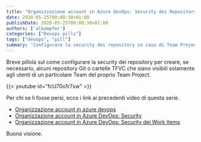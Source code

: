```yaml
---
title: "Organizzazione account in Azure DevOps: Security dei Repository"
date: 2020-05-25T00:00:38+01:00
publishDate: 2020-05-25T00:00:38+01:00
authors: ['alkampfer']
categories: ["Devops pills"]
tags: ["devops", "pill"]
summary: 'Configurare la security dei repository in caso di Team Projects suddivisi in più Teams'
---
```


Breve pillola sul come configurare la security dei repository per creare, se necessario, alcuni repository Git o cartelle TFVC che siano visibili solamente agli utenti di un particolare Team del proprio Team Project.

{{< youtube id="fcU70o1r7xw" >}}

Per chi se li fosse persi, ecco i link ai precedenti video di questa serie.

- [Organizzazione account in azure devops](https://www.getlatestversion.eu/it/2020/04/organizzazione-account-in-azure-devops/)
- [Organizzazione account in Azure DevOps: Security](https://www.getlatestversion.eu/it/2020/04/organizzazione-account-in-azure-devops-security/)
- [Organizzazione account in Azure DevOps: Security dei Work Items](https://www.getlatestversion.eu/it/2020/05/organizzazione-account-in-azure-devops-security-dei-workitem/)

Buona visione.
